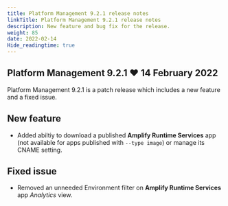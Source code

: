 ```yaml
---
title: Platform Management 9.2.1 release notes
linkTitle: Platform Management 9.2.1 release notes
description: New feature and bug fix for the release.
weight: 85
date: 2022-02-14
Hide_readingtime: true
---
```


## Platform Management 9.2.1 ❤️ 14 February 2022

Platform Management 9.2.1 is a patch release which includes a new feature and a fixed issue.

## New feature

* Added abiltiy to download a published **Amplify Runtime Services** app (not available for apps published with `--type image`) or manage its CNAME setting.

## Fixed issue

* Removed an unneeded Environment filter on **Amplify Runtime Services** app _Analytics_ view.